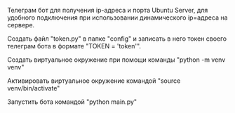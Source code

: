 Телеграм бот для получения ip-адреса и порта Ubuntu Server, для удобного подключения при использовании динамического ip=адреса на сервере.

Создать файл "token.py" в папке "config" и записать в него токен своего телеграм бота в формате "TOKEN = 'token'".

Создать виртуальное окружение при помощи команды "python -m venv venv"

Активировать виртуальное окружение командой "source venv/bin/activate"

Запустить бота командой "python main.py"